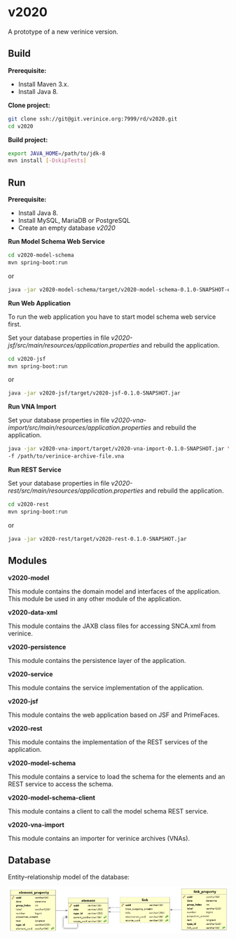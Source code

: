 # v2020

A prototype of a new verinice version.

## Build

**Prerequisite:**
* Install Maven 3.x.
* Install Java 8.

**Clone project:**

```bash
git clone ssh://git@git.verinice.org:7999/rd/v2020.git
cd v2020
```

**Build project:**

```bash
export JAVA_HOME=/path/to/jdk-8
mvn install [-DskipTests]
```

## Run

**Prerequisite:**
* Install Java 8.
* Install MySQL, MariaDB or PostgreSQL
* Create an empty database _v2020_

**Run Model Schema Web Service**

```bash
cd v2020-model-schema
mvn spring-boot:run
```

or

```bash
java -jar v2020-model-schema/target/v2020-model-schema-0.1.0-SNAPSHOT-exec.jar
```

**Run Web Application**

To run the web application you have to start model schema web service first.

Set your database properties in file _v2020-jsf/src/main/resources/application.properties_ and rebuild the application.

```bash
cd v2020-jsf
mvn spring-boot:run
```

or

```bash
java -jar v2020-jsf/target/v2020-jsf-0.1.0-SNAPSHOT.jar
```

**Run VNA Import**

Set your database properties in file _v2020-vna-import/src/main/resources/application.properties_ and rebuild the application.

```bash
java -jar v2020-vna-import/target/v2020-vna-import-0.1.0-SNAPSHOT.jar \
-f /path/to/verinice-archive-file.vna
```

**Run REST Service**

Set your database properties in file _v2020-rest/src/main/resources/application.properties_ and rebuild the application.

```bash
cd v2020-rest
mvn spring-boot:run
```

or

```bash
java -jar v2020-rest/target/v2020-rest-0.1.0-SNAPSHOT.jar
```

## Modules

**v2020-model**

This module contains the domain model and interfaces of the application. This module be used in any other module of the application.  

**v2020-data-xml**

This module contains the JAXB class files for accessing SNCA.xml from verinice.

**v2020-persistence**

This module contains the persistence layer of the application.

**v2020-service**

This module contains the service implementation of the application.

**v2020-jsf**

This module contains the web application based on JSF and PrimeFaces.

**v2020-rest**

This module contains the implementation of the REST services of the application.

**v2020-model-schema**

This module contains a service to load the schema for the elements and an REST service to access the schema.

**v2020-model-schema-client**

This module contains a client to call the model schema REST service.

**v2020-vna-import**

This module contains an importer for verinice archives (VNAs).

## Database

Entity–relationship model of the database:

![ERM of the the database](v2020-persistence/src/main/sql/database-erm.png)
